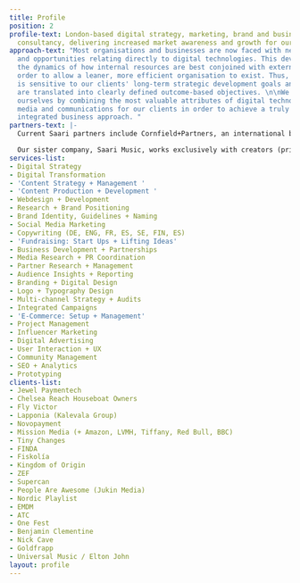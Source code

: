 ```yaml
---
title: Profile
position: 2
profile-text: London-based digital strategy, marketing, brand and business development
  consultancy, delivering increased market awareness and growth for our clients.
approach-text: "Most organisations and businesses are now faced with new challenges
  and opportunities relating directly to digital technologies. This development alters
  the dynamics of how internal resources are best conjoined with external teams in
  order to allow a leaner, more efficient organisation to exist. Thus, our approach
  is sensitive to our clients' long-term strategic development goals and our ideas
  are translated into clearly defined outcome-based objectives. \n\nWe distinguish
  ourselves by combining the most valuable attributes of digital technologies, platforms,
  media and communications for our clients in order to achieve a truly modern and
  integrated business approach. "
partners-text: |-
  Current Saari partners include Cornfield+Partners, an international business consultancy. Saari are responsible for the delivery of group digital performance and strategic marketing. Our work includes content and brand marketing projects, web development alongside our strategic digital consultancy.

  Our sister company, Saari Music, works exclusively with creators (primarily in music) delivering strategic business and audience development work in the areas of content marketing, advertising and communications.
services-list:
- Digital Strategy
- Digital Transformation
- 'Content Strategy + Management '
- 'Content Production + Development '
- Webdesign + Development
- Research + Brand Positioning
- Brand Identity, Guidelines + Naming
- Social Media Marketing
- Copywriting (DE, ENG, FR, ES, SE, FIN, ES)
- 'Fundraising: Start Ups + Lifting Ideas'
- Business Development + Partnerships
- Media Research + PR Coordination
- Partner Research + Management
- Audience Insights + Reporting
- Branding + Digital Design
- Logo + Typography Design
- Multi-channel Strategy + Audits
- Integrated Campaigns
- 'E-Commerce: Setup + Management'
- Project Management
- Influencer Marketing
- Digital Advertising
- User Interaction + UX
- Community Management
- SEO + Analytics
- Prototyping
clients-list:
- Jewel Paymentech
- Chelsea Reach Houseboat Owners
- Fly Victor
- Lapponia (Kalevala Group)
- Novopayment
- Mission Media (+ Amazon, LVMH, Tiffany, Red Bull, BBC)
- Tiny Changes
- FINDA
- Fiskolía
- Kingdom of Origin
- ZEF
- Supercan
- People Are Awesome (Jukin Media)
- Nordic Playlist
- EMDM
- ATC
- One Fest
- Benjamin Clementine
- Nick Cave
- Goldfrapp
- Universal Music / Elton John
layout: profile
---
```


